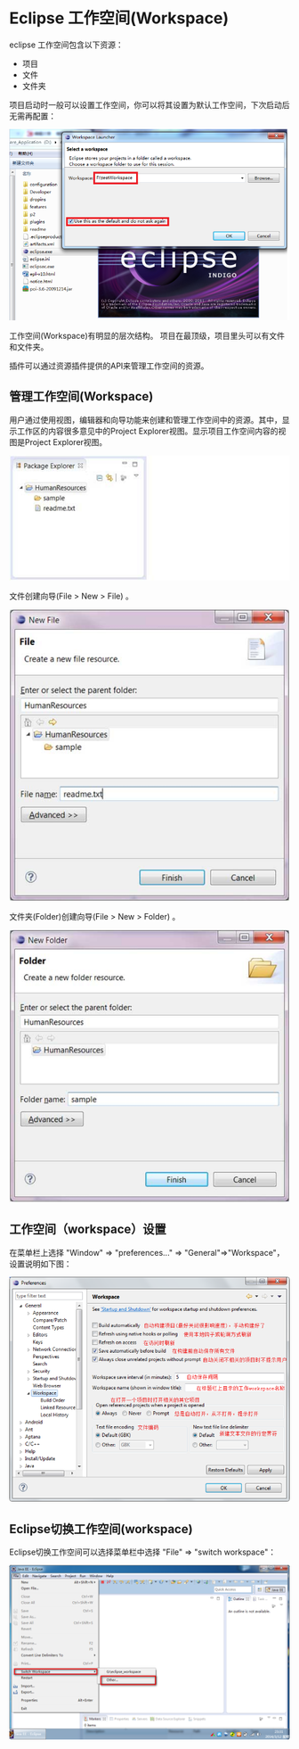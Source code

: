 # Eclipse 工作空间(Workspace)

eclipse 工作空间包含以下资源：

- 项目
- 文件
- 文件夹

项目启动时一般可以设置工作空间，你可以将其设置为默认工作空间，下次启动后无需再配置：

![explore_view_2](images/eclipse-workspaces/1362387429_6854.png)

工作空间(Workspace)有明显的层次结构。 项目在最顶级，项目里头可以有文件和文件夹。

插件可以通过资源插件提供的API来管理工作空间的资源。

## 管理工作空间(Workspace)

用户通过使用视图，编辑器和向导功能来创建和管理工作空间中的资源。其中，显示工作区的内容很多意见中的Project Explorer视图。显示项目工作空间内容的视图是Project Explorer视图。

![explore_view_2](images/eclipse-workspaces/2.jpg)

文件创建向导(File > New > File) 。

![explore_view_2](images/eclipse-workspaces/3.jpg)

文件夹(Folder)创建向导(File > New > Folder) 。

![explore_view_2](images/eclipse-workspaces/4.jpg)

## 工作空间（workspace）设置

在菜单栏上选择 "Window" => "preferences..." => "General"=>"Workspace"，设置说明如下图：

![explore_view_2](images/eclipse-workspaces/5.png)

## Eclipse切换工作空间(workspace)

Eclipse切换工作空间可以选择菜单栏中选择 "File" => "switch workspace"：

![explore_view_2](images/eclipse-workspaces/6.png)
